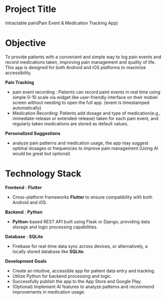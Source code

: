 # **Project Title**
intractable pain(Pain Event & Medication Tracking App)

# **Objective**
To provide patients with a convenient and simple way to log pain events and record medications taken, improving pain management and quality of life. This app is designed for both Android and iOS platforms to maximize accessibility.

**Pain Tracking**
- pain event recording : Patients can record paint events in real time using simple 0-10 scale via widget like user-friendly interface on their mobiel screen without needing to open the full app. (event is timestamped automatically)
- Medication Recording: Patients add dosage and type of medication(e.g., immediate-release or extended-release) taken for each pain event, and regularly taken medications are stored as default values.

**Personalized Suggestions**  
- analyze pain patterns and medication usage, the app may suggest optimal dosages or frequencies to improve pain management.(Using AI would be great but optional)

# **Technology Stack**

**Frontend** : **Flutter**
- Cross-platform frameworks **Flutter** to ensure compatibility with both Android and iOS. 

**Backend** : **Python**
- **Python**-based REST API built using Flask or Django, providing data storage and logic processing capabilities.

**Database** : **SQLite**
- Firebase for real-time data sync across devices, or alternatively, a locally stored database like **SQLite**.

**Development Goals**
- Create an intuitive, accessible app for patient data entry and tracking.
- Utilize Python for backend processing and logic.
- Successfully publish the app to the App Store and Google Play.
- (Optional) Implement AI features to analyze patterns and recommend improvements in medication usage.
